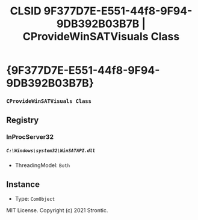 ﻿---
title: "CLSID 9F377D7E-E551-44f8-9F94-9DB392B03B7B | CProvideWinSATVisuals Class"
excerpt: What is COM-Object CLSID 9F377D7E-E551-44f8-9F94-9DB392B03B7B?
---

# {9F377D7E-E551-44f8-9F94-9DB392B03B7B}

### `CProvideWinSATVisuals Class`

## Registry


### InProcServer32

##### `C:\Windows\system32\WinSATAPI.dll`
* ThreadingModel: `Both`

## Instance

* Type: `ComObject`

MIT License. Copyright (c) 2021 Strontic.


